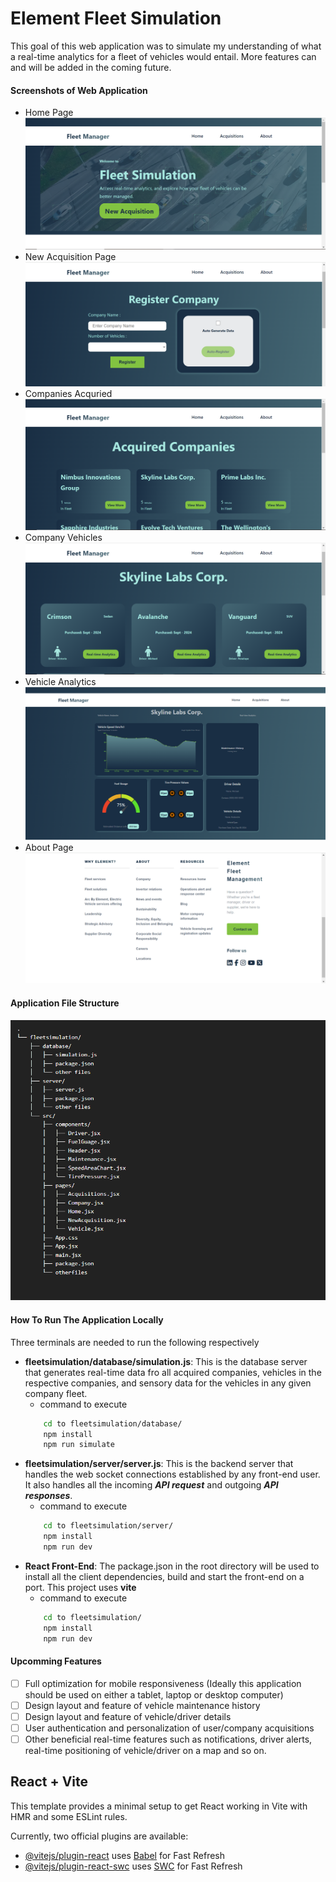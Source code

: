 # Element Fleet Simulation
This goal of this web application was to simulate my understanding of what a real-time analytics for a fleet of vehicles would entail. More features can and will be added in the coming future.

#### Screenshots of Web Application
- Home Page
![Home Page](screenshots/home.PNG "Fleet Manager Home Page")
- New Acquisition Page
![New](screenshots/newacquisition.PNG "New Acquisition Page")
- Companies Acquried
![Companies](screenshots/acquired.PNG "Companies Acquired Page")
- Company Vehicles 
![Vehicles](screenshots/company-vehicles.PNG "Company Vehicles Page")
- Vehicle Analytics 
![Analytics](screenshots/analytics.PNG "Vehicle Analytics Page")
- About Page
![About](screenshots/about.PNG "About Page")

#### Application File Structure
![File Structure](screenshots/filestructure.PNG "About Page")

#### How To Run The Application Locally
Three terminals are needed to run the following respectively
- **fleetsimulation/database/simulation.js**: This is the database server that generates real-time data fro all acquired companies, vehicles in the respective companies, and sensory data for the vehicles in any given company fleet. 
    - command to execute
    ```bash
        cd to fleetsimulation/database/
        npm install
        npm run simulate
    ```
- **fleetsimulation/server/server.js**: This is the backend server that handles the web socket connections established by any front-end user. It also handles all the incoming ***API request*** and outgoing ***API responses***.  
    - command to execute
    ```bash
        cd to fleetsimulation/server/
        npm install
        npm run dev
    ```
- **React Front-End**: The package.json in the root directory will be used to install all the client dependencies, build and start the front-end on a port. This project uses **vite**
    - command to execute
    ```bash
        cd to fleetsimulation/
        npm install
        npm run dev
    ```

#### Upcomming Features
- [ ] Full optimization for mobile responsiveness (Ideally this application should be used on either a tablet, laptop or desktop computer) 
- [ ] Design layout and feature of vehicle maintenance history
- [ ] Design layout and feature of vehicle/driver details
- [ ] User authentication and personalization of user/company acquisitions
- [ ] Other beneficial real-time features such as notifications, driver alerts, real-time positioning of vehicle/driver on a map and so on.

## React + Vite

This template provides a minimal setup to get React working in Vite with HMR and some ESLint rules.

Currently, two official plugins are available:

- [@vitejs/plugin-react](https://github.com/vitejs/vite-plugin-react/blob/main/packages/plugin-react/README.md) uses [Babel](https://babeljs.io/) for Fast Refresh
- [@vitejs/plugin-react-swc](https://github.com/vitejs/vite-plugin-react-swc) uses [SWC](https://swc.rs/) for Fast Refresh